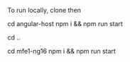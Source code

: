To run locally, clone then

cd angular-host
npm i && npm run start

cd ..

cd mfe1-ng16
npm i && npm run start

